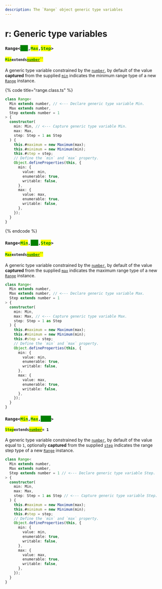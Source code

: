 ```yaml
---
description: The `Range` object generic type variables
---
```


# r: Generic type variables

### `Range<`<mark style="color:green;background-color:green;">`Min`</mark>`,`<mark style="color:green;">`Max`</mark>`,`<mark style="color:green;">`Step`</mark>`>`

#### <mark style="color:green;">`Min`</mark>`extends`[<mark style="color:green;">`number`</mark>](https://www.typescriptlang.org/docs/handbook/basic-types.html#number)<mark style="color:green;">``</mark>

​A generic type variable constrained by the [`number`](https://www.typescriptlang.org/docs/handbook/basic-types.html#number), by default of the value **captured** from the supplied [`min`](constructor.md#min-min) indicates the minimum range type of a new [`Range`](broken-reference) instance.

{% code title="range.class.ts" %}
```typescript
class Range<
  Min extends number, // <--- Declare generic type variable Min.
  Max extends number,
  Step extends number = 1
> {
  constructor(
    min: Min, // <--- Capture generic type variable Min.
    max: Max,
    step: Step = 1 as Step
  ) {
    this.#maximum = new Maximum(max);
    this.#minimum = new Minimum(min);
    this.#step = step;
    // Define the `min` and `max` property.
    Object.defineProperties(this, {
      min: {
        value: min,
        enumerable: true,
        writable: false,
      },
      max: {
        value: max,
        enumerable: true,
        writable: false,
      },
    });
  }
}
```
{% endcode %}

### `Range<`<mark style="color:green;">`Min`</mark>`,`<mark style="color:green;background-color:green;">`Max`</mark>`,`<mark style="color:green;">`Step`</mark>`>`

#### <mark style="color:green;">`Max`</mark>`extends`[<mark style="color:green;">`number`</mark>](https://www.typescriptlang.org/docs/handbook/basic-types.html#number)<mark style="color:green;">``</mark>

A generic type variable constrained by the [`number`](https://www.typescriptlang.org/docs/handbook/basic-types.html#number), by default of the value **captured** from the supplied [`max`](constructor.md#max-max) indicates the maximum range type of a new [`Range`](broken-reference) instance.

```typescript
class Range<
  Min extends number,
  Max extends number, // <--- Declare generic type variable Max.
  Step extends number = 1
> {
  constructor(
    min: Min,
    max: Max, // <--- Capture generic type variable Max.
    step: Step = 1 as Step
  ) {
    this.#maximum = new Maximum(max);
    this.#minimum = new Minimum(min);
    this.#step = step;
    // Define the `min` and `max` property.
    Object.defineProperties(this, {
      min: {
        value: min,
        enumerable: true,
        writable: false,
      },
      max: {
        value: max,
        enumerable: true,
        writable: false,
      },
    });
  }
}
```

### `Range<`<mark style="color:green;">`Min`</mark>`,`<mark style="color:green;">`Max`</mark>`,`<mark style="color:green;background-color:green;">`Step`</mark>`>`

#### <mark style="color:green;">`Step`</mark>`extends`[<mark style="color:green;">`number`</mark>](https://www.typescriptlang.org/docs/handbook/basic-types.html#number)`= 1`

A generic type variable constrained by the [`number`](https://www.typescriptlang.org/docs/handbook/basic-types.html#number), by default of the value equal to `1`, optionally **captured** from the supplied [`step`](constructor.md#step-step) indicates the range step type of a new [`Range`](broken-reference) instance.

```typescript
class Range<
  Min extends number,
  Max extends number,
  Step extends number = 1 // <--- Declare generic type variable Step.
> {
  constructor(
    min: Min,
    max: Max,
    step: Step = 1 as Step // <--- Capture generic type variable Step.
  ) {
    this.#maximum = new Maximum(max);
    this.#minimum = new Minimum(min);
    this.#step = step;
    // Define the `min` and `max` property.
    Object.defineProperties(this, {
      min: {
        value: min,
        enumerable: true,
        writable: false,
      },
      max: {
        value: max,
        enumerable: true,
        writable: false,
      },
    });
  }
}
```
